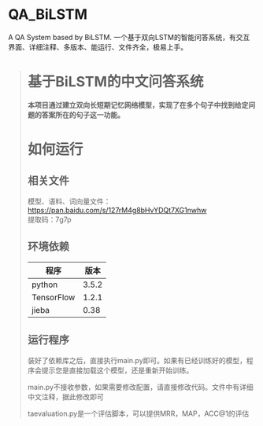 # QA_BiLSTM
A QA System based by BiLSTM. 一个基于双向LSTM的智能问答系统，有交互界面、详细注释、多版本、能运行、文件齐全，极易上手。
> # 基于BiLSTM的中文问答系统 #
> 
> **本项目通过建立双向长短期记忆网络模型，实现了在多个句子中找到给定问题的答案所在的句子这一功能。**
> 
> # 如何运行 #
>
> ## 相关文件 ##
>
> 模型、语料、词向量文件：https://pan.baidu.com/s/127rM4g8bHvYDQt7XG1nwhw   
> 提取码：7g7p
>
> ## 环境依赖 ##
> 
> | 程序 | 版本 |
> |---|---|
> | python | 3.5.2 |
> | TensorFlow | 1.2.1 |
> | jieba | 0.38 |
> 
> ## 运行程序 ##
> 
> 装好了依赖库之后，直接执行main.py即可。如果有已经训练好的模型，程序会提示您是直接加载这个模型，还是重新开始训练。
> 
> main.py不接收参数，如果需要修改配置，请直接修改代码。文件中有详细中文注释，据此修改即可
> 
> taevaluation.py是一个评估脚本，可以提供MRR，MAP，ACC@1的评估

